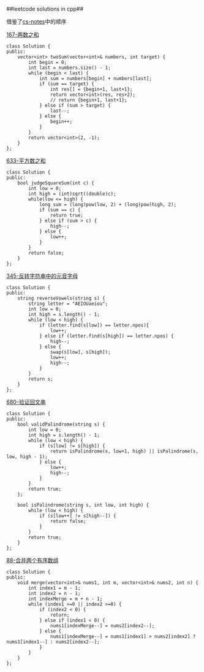 ##leetcode solutions in cpp##

借鉴了[cs-notes](https://github.com/CyC2018/CS-Notes/blob/master/notes/Leetcode%20%E9%A2%98%E8%A7%A3%20-%20%E7%9B%AE%E5%BD%95.md)中的顺序

[167-两数之和](https://leetcode-cn.com/problems/two-sum-ii-input-array-is-sorted/submissions/)
                
    class Solution {
    public:
        vector<int> twoSum(vector<int>& numbers, int target) {
            int begin = 0;
            int last = numbers.size() - 1;
            while (begin < last) {
                int sum = numbers[begin] + numbers[last];
                if (sum == target) {
                    int res[] = {begin+1, last+1};
                    return vector<int>(res, res+2);
                    // return {begin+1, last+1};
                } else if (sum > target) {
                    last--;    
                } else {
                    begin++;
                }            
            }
            return vector<int>(2, -1);
        }
    };
    
    
[633-平方数之和](https://leetcode-cn.com/problems/sum-of-square-numbers/submissions/)

    class Solution {
    public:
        bool judgeSquareSum(int c) {
            int low = 0;
            int high = (int)sqrt((double)c);
            while(low <= high) {
                long sum = (long)pow(low, 2) + (long)pow(high, 2);
                if (sum == c) {
                    return true;
                } else if (sum > c) {
                    high--;
                } else {
                    low++;
                }
            }
            return false;
        }
    };


[345-反转字符串中的元音字母](https://leetcode-cn.com/problems/reverse-vowels-of-a-string/submissions/)

    class Solution {
    public:
        string reverseVowels(string s) {
            string letter = "AEIOUaeiou";
            int low = 0;
            int high = s.length() - 1;
            while (low < high) {
                if (letter.find(s[low]) == letter.npos){
                    low++;
                } else if (letter.find(s[high]) == letter.npos) {
                    high--;
                } else {
                    swap(s[low], s[high]);
                    low++;
                    high--;
                }
            }
            return s;
        }
    };
    
[680-验证回文串](https://leetcode-cn.com/problems/valid-palindrome-ii/submissions/)

    class Solution {
    public:
        bool validPalindrome(string s) {
            int low = 0;
            int high = s.length() - 1;
            while (low < high) {
                if (s[low] != s[high]) {
                    return isPalindrome(s, low+1, high) || isPalindrome(s, low, high - 1);
                } else {
                    low++;
                    high--;
                }            
            }
            return true;
        };

        bool isPalindrome(string s, int low, int high) {
            while (low < high) {
                if (s[low++] != s[high--]) {
                    return false;
                }
            }
            return true;
        }
    };

[88-合并两个有序数组](https://leetcode-cn.com/problems/merge-sorted-array/submissions/)

    class Solution {
    public:
        void merge(vector<int>& nums1, int m, vector<int>& nums2, int n) {
            int index1 = m - 1;
            int index2 = n - 1;
            int indexMerge = m + n - 1;
            while (index1 >=0 || index2 >=0) {
                if (index2 < 0) {
                    return;
                } else if (index1 < 0) {
                    nums1[indexMerge--] = nums2[index2--];
                } else {
                    nums1[indexMerge--] = nums1[index1] > nums2[index2] ? nums1[index1--] : nums2[index2--];
                }
            }        
        }
    };
